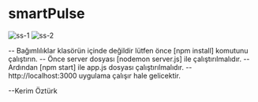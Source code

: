 # smartPulse 

![ss-1](https://user-images.githubusercontent.com/49280604/161448608-e5ed34ad-cd2a-4d10-afbd-504b8162c223.png)
![ss-2](https://user-images.githubusercontent.com/49280604/161448613-cc83fd10-d542-4c86-8c3c-42a0c16dc2d6.PNG)

-- Bağımlılıklar klasörün içinde değildir lütfen önce [npm install] komutunu çalıştırın.
-- Önce server dosyası [nodemon server.js] ile çalıştırılmalıdır.
-- Ardından [npm start] ile app.js dosyası çalıştırılmalıdır.
-- http://localhost:3000 uygulama çalışır hale gelicektir.

--Kerim Öztürk

